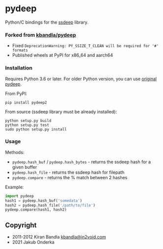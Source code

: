 # pydeep

Python/C bindings for the [ssdeep](https://ssdeep-project.github.io/ssdeep/index.html) library.

### Forked from [kbandla/pydeep](https://github.com/kbandla/pydeep)

* Fixed `DeprecationWarning: PY_SSIZE_T_CLEAN will be required for '#' formats`
* Published wheels at PyPI for x86_64 and aarch64

### Installation 

Requires Python 3.6 or later. For older Python version, you can use [original pydeep](https://github.com/kbandla/pydeep).

From PyPI:

    pip install pydeep2

From source (ssdeep library must be already installed):

    python setup.py build
    python setup.py test
    sudo python setup.py install

### Usage

Methods:

* `pydeep.hash_buf` / `pydeep.hash_bytes` - returns the ssdeep hash for a given buffer
* `pydeep.hash_file` - returns the ssdeep hash for filepath
* `pydeep.compare` - returns the % match between 2 hashes

Example:

```python
import pydeep
hash1 = pydeep.hash_buf('somedata')
hash2 = pydeep.hash_file('/path/to/file')
pydeep.compare(hash1, hash2)
```

## Copyright

* 2011-2012 Kiran Bandla <kbandla@in2void.com>
* 2021 Jakub Onderka
